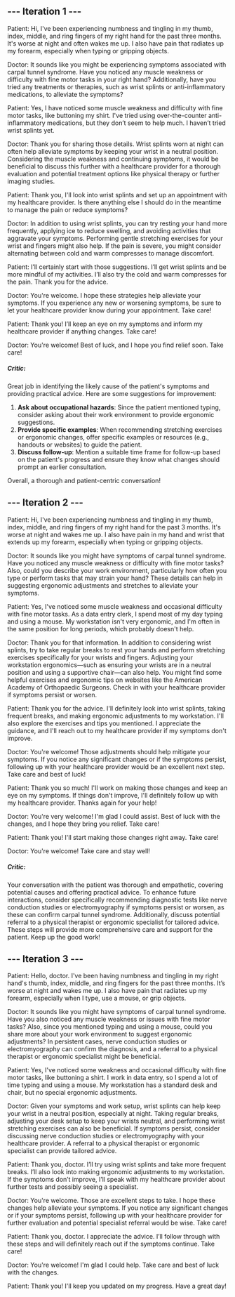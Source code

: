 ## --- Iteration 1 ---

Patient: Hi, I've been experiencing numbness and tingling in my thumb, index, middle, and ring fingers of my right hand for the past three months. It's worse at night and often wakes me up. I also have pain that radiates up my forearm, especially when typing or gripping objects.

Doctor: It sounds like you might be experiencing symptoms associated with carpal tunnel syndrome. Have you noticed any muscle weakness or difficulty with fine motor tasks in your right hand? Additionally, have you tried any treatments or therapies, such as wrist splints or anti-inflammatory medications, to alleviate the symptoms?

Patient: Yes, I have noticed some muscle weakness and difficulty with fine motor tasks, like buttoning my shirt. I've tried using over-the-counter anti-inflammatory medications, but they don’t seem to help much. I haven’t tried wrist splints yet.

Doctor: Thank you for sharing those details. Wrist splints worn at night can often help alleviate symptoms by keeping your wrist in a neutral position. Considering the muscle weakness and continuing symptoms, it would be beneficial to discuss this further with a healthcare provider for a thorough evaluation and potential treatment options like physical therapy or further imaging studies.

Patient: Thank you, I'll look into wrist splints and set up an appointment with my healthcare provider. Is there anything else I should do in the meantime to manage the pain or reduce symptoms?

Doctor: In addition to using wrist splints, you can try resting your hand more frequently, applying ice to reduce swelling, and avoiding activities that aggravate your symptoms. Performing gentle stretching exercises for your wrist and fingers might also help. If the pain is severe, you might consider alternating between cold and warm compresses to manage discomfort.

Patient: I’ll certainly start with those suggestions. I’ll get wrist splints and be more mindful of my activities. I’ll also try the cold and warm compresses for the pain. Thank you for the advice.

Doctor: You're welcome. I hope these strategies help alleviate your symptoms. If you experience any new or worsening symptoms, be sure to let your healthcare provider know during your appointment. Take care!

Patient: Thank you! I’ll keep an eye on my symptoms and inform my healthcare provider if anything changes. Take care!

Doctor: You're welcome! Best of luck, and I hope you find relief soon. Take care!

##### Critic:
 Great job in identifying the likely cause of the patient's symptoms and providing practical advice. Here are some suggestions for improvement:

1. **Ask about occupational hazards**: Since the patient mentioned typing, consider asking about their work environment to provide ergonomic suggestions.
2. **Provide specific examples**: When recommending stretching exercises or ergonomic changes, offer specific examples or resources (e.g., handouts or websites) to guide the patient.
4. **Discuss follow-up**: Mention a suitable time frame for follow-up based on the patient's progress and ensure they know what changes should prompt an earlier consultation.

Overall, a thorough and patient-centric conversation!

## --- Iteration 2 ---

Patient: Hi, I've been experiencing numbness and tingling in my thumb, index, middle, and ring fingers of my right hand for the past 3 months. It's worse at night and wakes me up. I also have pain in my hand and wrist that extends up my forearm, especially when typing or gripping objects.

Doctor: It sounds like you might have symptoms of carpal tunnel syndrome. Have you noticed any muscle weakness or difficulty with fine motor tasks? Also, could you describe your work environment, particularly how often you type or perform tasks that may strain your hand? These details can help in suggesting ergonomic adjustments and stretches to alleviate your symptoms.

Patient: Yes, I've noticed some muscle weakness and occasional difficulty with fine motor tasks. As a data entry clerk, I spend most of my day typing and using a mouse. My workstation isn't very ergonomic, and I'm often in the same position for long periods, which probably doesn't help.

Doctor: Thank you for that information. In addition to considering wrist splints, try to take regular breaks to rest your hands and perform stretching exercises specifically for your wrists and fingers. Adjusting your workstation ergonomics—such as ensuring your wrists are in a neutral position and using a supportive chair—can also help. You might find some helpful exercises and ergonomic tips on websites like the American Academy of Orthopaedic Surgeons. Check in with your healthcare provider if symptoms persist or worsen.

Patient: Thank you for the advice. I'll definitely look into wrist splints, taking frequent breaks, and making ergonomic adjustments to my workstation. I'll also explore the exercises and tips you mentioned. I appreciate the guidance, and I'll reach out to my healthcare provider if my symptoms don't improve.

Doctor: You're welcome! Those adjustments should help mitigate your symptoms. If you notice any significant changes or if the symptoms persist, following up with your healthcare provider would be an excellent next step. Take care and best of luck!

Patient: Thank you so much! I'll work on making those changes and keep an eye on my symptoms. If things don't improve, I'll definitely follow up with my healthcare provider. Thanks again for your help!

Doctor: You're very welcome! I'm glad I could assist. Best of luck with the changes, and I hope they bring you relief. Take care!

Patient: Thank you! I'll start making those changes right away. Take care!

Doctor: You're welcome! Take care and stay well!

##### Critic:
Your conversation with the patient was thorough and empathetic, covering potential causes and offering practical advice. To enhance future interactions, consider specifically recommending diagnostic tests like nerve conduction studies or electromyography if symptoms persist or worsen, as these can confirm carpal tunnel syndrome. Additionally, discuss potential referral to a physical therapist or ergonomic specialist for tailored advice. These steps will provide more comprehensive care and support for the patient. Keep up the good work!

## --- Iteration 3 ---

Patient: Hello, doctor. I've been having numbness and tingling in my right hand's thumb, index, middle, and ring fingers for the past three months. It’s worse at night and wakes me up. I also have pain that radiates up my forearm, especially when I type, use a mouse, or grip objects.

Doctor: It sounds like you might have symptoms of carpal tunnel syndrome. Have you also noticed any muscle weakness or issues with fine motor tasks? Also, since you mentioned typing and using a mouse, could you share more about your work environment to suggest ergonomic adjustments? In persistent cases, nerve conduction studies or electromyography can confirm the diagnosis, and a referral to a physical therapist or ergonomic specialist might be beneficial.

Patient: Yes, I've noticed some weakness and occasional difficulty with fine motor tasks, like buttoning a shirt. I work in data entry, so I spend a lot of time typing and using a mouse. My workstation has a standard desk and chair, but no special ergonomic adjustments.

Doctor: Given your symptoms and work setup, wrist splints can help keep your wrist in a neutral position, especially at night. Taking regular breaks, adjusting your desk setup to keep your wrists neutral, and performing wrist stretching exercises can also be beneficial. If symptoms persist, consider discussing nerve conduction studies or electromyography with your healthcare provider. A referral to a physical therapist or ergonomic specialist can provide tailored advice.

Patient: Thank you, doctor. I’ll try using wrist splints and take more frequent breaks. I’ll also look into making ergonomic adjustments to my workstation. If the symptoms don’t improve, I’ll speak with my healthcare provider about further tests and possibly seeing a specialist.

Doctor: You're welcome. Those are excellent steps to take. I hope these changes help alleviate your symptoms. If you notice any significant changes or if your symptoms persist, following up with your healthcare provider for further evaluation and potential specialist referral would be wise. Take care!

Patient: Thank you, doctor. I appreciate the advice. I’ll follow through with these steps and will definitely reach out if the symptoms continue. Take care!

Doctor: You're welcome! I'm glad I could help. Take care and best of luck with the changes.

Patient: Thank you! I'll keep you updated on my progress. Have a great day!

